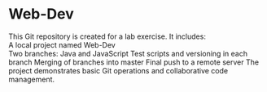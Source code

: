 # Web-Dev
This Git repository is created for a lab exercise. 
It includes:  
A local project named Web-Dev  
Two branches: Java and JavaScript
Test scripts and versioning in each branch 
Merging of branches into master 
Final push to a remote server 
The project demonstrates basic Git operations and collaborative code management.
